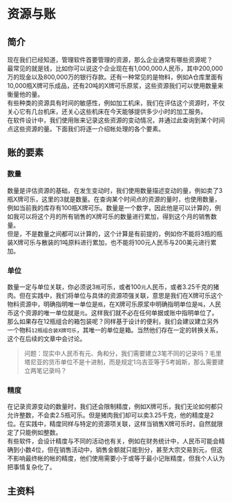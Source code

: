 # 资源与账
## 简介
现在我们已经知道，管理软件首要管理的资源，那么企业通常有哪些资源呢？  
最常见的就是钱，比如你可以说这个企业现在有1,000,000人民币，其中200,000万的现金以及800,000万的银行存款。还有一种常见的是物料，例如A仓库里面有10,000瓶X牌可乐成品，还有20吨的X牌可乐原浆，这些资源我们可以使用数量来衡量他的量。  
有些种类的资源具有时间的敏感性，例如加工机床，我们在评估这个资源时，不仅关心它有几台机床，还关心这些机床在今天能够提供多少小时的加工服务。  
在软件设计中，我们使用账来记录这些资源的变动情况，并通过此查询到某个时间点这些资源的量。下面我们将逐一介绍帐处理的各个要素。 
## 账的要素 
### 数量
数量是评估资源的基础，在发生变动时，我们使用数量描述变动的量，例如卖了3瓶X牌可乐，这里的3就是数量。在查询某个时间点的资源的量时，也使用数量，例如当前我的库存有100瓶X牌可乐。数量是一个数字，因此他是可以计算的，例如我可以将这个月的所有销售的X牌可乐的数量进行累加，得到这个月的销售数量。  
但是，不是数量之间都可以计算的，这个计算是有前提的，例如你不能将3瓶的瓶装X牌可乐与散装的1吨原料进行累加，也不能将100元人民币与200美元进行累加。
### 单位
数量一定与单位关联，你必须说3`瓶`可乐，或者100`元`人民币，或者3.25千克的猪肉。但在实践中，我们将单位与具体的资源项强关联，意思是我们在X牌可乐这个物料资源中，明确指明唯一单位是`瓶`，在X牌可乐原浆中明确指明单位是`吨`，人民币这个资源的唯一单位就是`元`。这样我们就不必在任何单据或账中指明单位了。  
那么如果存在12瓶组合的箱包装呢？同样基于设计的便利，我们会建议建立另外一个物料`12瓶组合装X牌可乐`，其唯一的单位是箱。当然他们存在一定的转换关系，这个在后续的文章中会讨论。  
> 问题：现实中人民币有元、角和分，我们需要建立3笔不同的记录吗？毛里塔尼亚的货币单位不是十进制，而是规定1乌吉亚等于5考姆斯，那么需要建立两笔记录吗？  
### 精度
在记录资源变动的数量时，我们还会限制精度，例如X牌可乐，我们无论如何都只允许整数，不会卖2.5瓶可乐。但是猪肉我们却可以卖3.25千克，他的精度是2位。在实践中，精度同样与特定的资源项关联，这样当销售X牌可乐时，自然就限定了只能例如整数。  
有些软件，会设计精度与不同的活动也有关，例如在财务统计中，人民币可能会精确到小数4位，但在销售活动中，销售金额就只能到分，甚至大宗交易到元，但这不影响最终帐的帐的精度，他们使用需要小于或等于最小记账精度，但我个人认为把事情复杂化了。  
## 主资料
